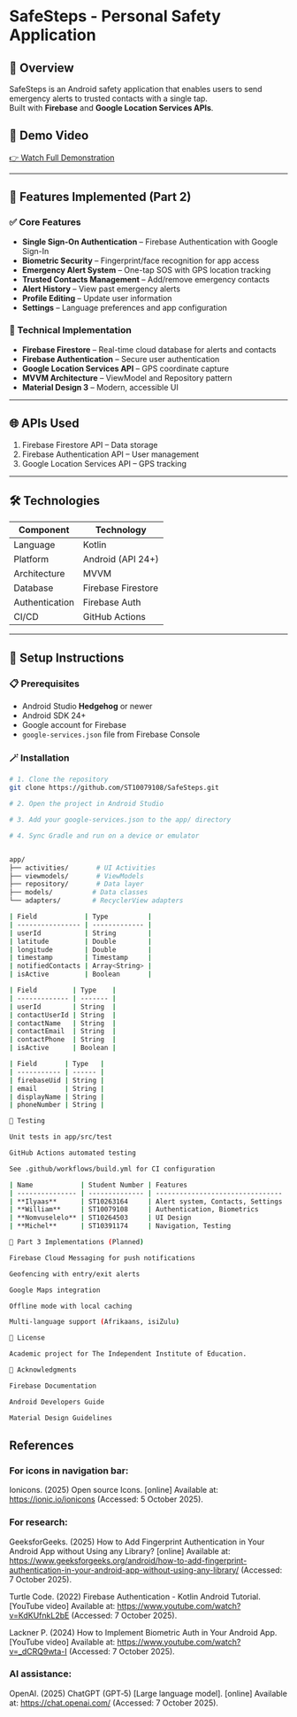 

# SafeSteps - Personal Safety Application

## 📌 Overview
SafeSteps is an Android safety application that enables users to send emergency alerts to trusted contacts with a single tap.  
Built with **Firebase** and **Google Location Services APIs**.

## 🎥 Demo Video
[👉 Watch Full Demonstration](link-to-your-youtube-video)

---

## 🚀 Features Implemented (Part 2)

### ✅ Core Features
- **Single Sign-On Authentication** – Firebase Authentication with Google Sign-In  
- **Biometric Security** – Fingerprint/face recognition for app access  
- **Emergency Alert System** – One-tap SOS with GPS location tracking  
- **Trusted Contacts Management** – Add/remove emergency contacts  
- **Alert History** – View past emergency alerts  
- **Profile Editing** – Update user information  
- **Settings** – Language preferences and app configuration

### 🧠 Technical Implementation
- **Firebase Firestore** – Real-time cloud database for alerts and contacts  
- **Firebase Authentication** – Secure user authentication  
- **Google Location Services API** – GPS coordinate capture  
- **MVVM Architecture** – ViewModel and Repository pattern  
- **Material Design 3** – Modern, accessible UI

---

## 🌐 APIs Used
1. Firebase Firestore API – Data storage  
2. Firebase Authentication API – User management  
3. Google Location Services API – GPS tracking

---

## 🛠️ Technologies
| Component         | Technology                     |
|--------------------|---------------------------------|
| Language          | Kotlin                         |
| Platform          | Android (API 24+)              |
| Architecture      | MVVM                           |
| Database          | Firebase Firestore             |
| Authentication    | Firebase Auth                  |
| CI/CD            | GitHub Actions                 |

---

## 🧰 Setup Instructions

### 📋 Prerequisites
- Android Studio **Hedgehog** or newer  
- Android SDK 24+  
- Google account for Firebase  
- `google-services.json` file from Firebase Console

### 🪄 Installation
```bash
# 1. Clone the repository
git clone https://github.com/ST10079108/SafeSteps.git

# 2. Open the project in Android Studio

# 3. Add your google-services.json to the app/ directory

# 4. Sync Gradle and run on a device or emulator


app/
├── activities/       # UI Activities
├── viewmodels/       # ViewModels
├── repository/       # Data layer
├── models/          # Data classes
└── adapters/        # RecyclerView adapters

| Field            | Type          |
| ---------------- | ------------- |
| userId           | String        |
| latitude         | Double        |
| longitude        | Double        |
| timestamp        | Timestamp     |
| notifiedContacts | Array<String> |
| isActive         | Boolean       |

| Field         | Type    |
| ------------- | ------- |
| userId        | String  |
| contactUserId | String  |
| contactName   | String  |
| contactEmail  | String  |
| contactPhone  | String  |
| isActive      | Boolean |

| Field       | Type   |
| ----------- | ------ |
| firebaseUid | String |
| email       | String |
| displayName | String |
| phoneNumber | String |

🧪 Testing

Unit tests in app/src/test

GitHub Actions automated testing

See .github/workflows/build.yml for CI configuration

| Name            | Student Number | Features                         |
| --------------- | -------------- | -------------------------------- |
| **Ilyaas**      | ST10263164     | Alert system, Contacts, Settings |
| **William**     | ST10079108     | Authentication, Biometrics       |
| **Nomvuselelo** | ST10264503     | UI Design                        |
| **Michel**      | ST10391174     | Navigation, Testing              |

🧭 Part 3 Implementations (Planned)

Firebase Cloud Messaging for push notifications

Geofencing with entry/exit alerts

Google Maps integration

Offline mode with local caching

Multi-language support (Afrikaans, isiZulu)

📜 License

Academic project for The Independent Institute of Education.

🙏 Acknowledgments

Firebase Documentation

Android Developers Guide

Material Design Guidelines

```

## References

### For icons in navigation bar:

Ionicons. (2025) Open source Icons. [online] Available at: https://ionic.io/ionicons
 (Accessed: 5 October 2025).

### For research:

GeeksforGeeks. (2025) How to Add Fingerprint Authentication in Your Android App without Using any Library? [online] Available at: https://www.geeksforgeeks.org/android/how-to-add-fingerprint-authentication-in-your-android-app-without-using-any-library/ (Accessed: 7 October 2025).

Turtle Code. (2022) Firebase Authentication - Kotlin Android Tutorial. [YouTube video] Available at: https://www.youtube.com/watch?v=KdKUfnkL2bE (Accessed: 7 October 2025).

Lackner P. (2024) How to Implement Biometric Auth in Your Android App. [YouTube video] Available at: https://www.youtube.com/watch?v=_dCRQ9wta-I
 (Accessed: 7 October 2025).

### AI assistance:

OpenAI. (2025) ChatGPT (GPT‑5) [Large language model]. [online] Available at: https://chat.openai.com/
 (Accessed: 7 October 2025).

